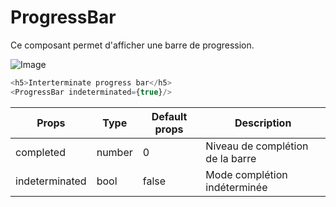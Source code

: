 # ProgressBar

Ce composant permet d'afficher une barre de progression.

![Image](https://github.com/get-focus/focus-components/blob/doc-input-radio/src/progress-bar/example/capture.png?raw=true)


```javascript
<h5>Interterminate progress bar</h5>
<ProgressBar indeterminated={true}/>
```

| Props | Type | Default props | Description |
|---|---|---|---|
| completed | number | 0 | Niveau de complétion de la barre |
| indeterminated | bool | false | Mode complétion indéterminée |
